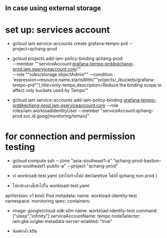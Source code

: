 ## In case using external storage

# set up: services account

- gcloud iam service-accounts create grafana-tempo-prd --project=qchang-prod

- gcloud projects add-iam-policy-binding qchang-prod \
    --member ""serviceAccount:grafana-tempo-prd@qchang-prod.iam.gserviceaccount.com"" \
    --role ""roles/storage.objectAdmin"" --condition 'expression=resource.name.startsWith(""projects/_/buckets/grafana-tempo-prd""),title=only-tempo,description=Reduce the binding scope to affect only buckets used by Tempo'"

- gcloud iam service-accounts add-iam-policy-binding grafana-tempo-prd@qchang-prod.iam.gserviceaccount.com --role roles/iam.workloadIdentityUser --member "serviceAccount:qchang-prod.svc.id.goog[monitoring/tempo]"

# for connection and permission testing
- gcloud compute ssh --zone "asia-southeast1-a" "qchang-prod-bastion-asia-southeast1-public-a" --project "qchang-prod" 

- vi workload-test.yaml (เข้าไปสร้างไฟล์ declaretive ไฟล์ที่ qchang non prod )

- ใส่ค่าข้างล่างนี้เข้าไปใน workload-test.yaml

apiVersion: v1
kind: Pod
metadata:
  name: workload-identity-test
  namespace: monitoring
spec:
  containers:
  - image: google/cloud-sdk:slim
    name: workload-identity-test
    command: ["sleep","infinity"]
  serviceAccountName: tempo
  nodeSelector:
    iam.gke.io/gke-metadata-server-enabled: "true"

- พิมพ์คำสั่ง k9s 
